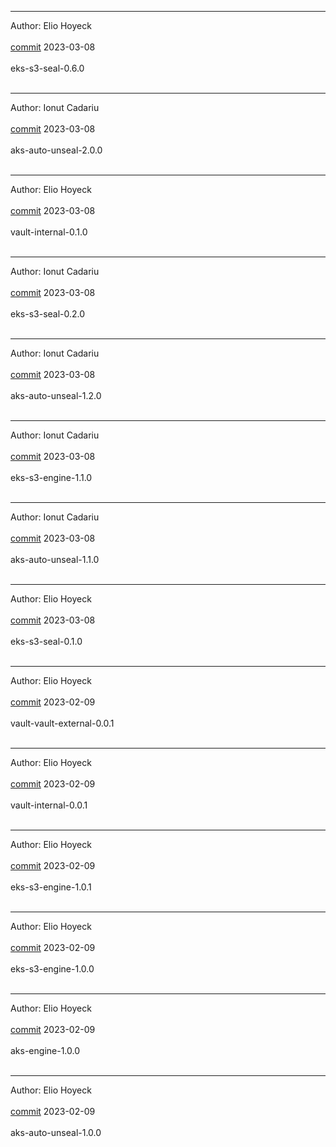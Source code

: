 
-------------------------------------------------------------

Author: Elio Hoyeck  <br></br>
 [commit](https://github.com/Eliohoyeck/terraform-aws-privatemodule/commit/0d476531e0fbcf30769c9d1d6da16971e802a409)	 2023-03-08 <br></br>
 eks-s3-seal-0.6.0 <br></br>


-------------------------------------------------------------

Author: Ionut Cadariu  <br></br>
 [commit](https://github.com/Eliohoyeck/terraform-aws-privatemodule/commit/3bbd6c9e12ca5c60409294c650bd4b2de9145751)	 2023-03-08 <br></br>
 aks-auto-unseal-2.0.0 <br></br>


-------------------------------------------------------------

Author: Elio Hoyeck  <br></br>
 [commit](https://github.com/Eliohoyeck/terraform-aws-privatemodule/commit/bd4be279a68c97d2e7aacac18e1783413c79a0d3)	 2023-03-08 <br></br>
 vault-internal-0.1.0 <br></br>


-------------------------------------------------------------

Author: Ionut Cadariu  <br></br>
 [commit](https://github.com/Eliohoyeck/terraform-aws-privatemodule/commit/35cd93b0a920fddf1dd150ac7ffbafbd3bfc50f4)	 2023-03-08 <br></br>
 eks-s3-seal-0.2.0 <br></br>


-------------------------------------------------------------

Author: Ionut Cadariu  <br></br>
 [commit](https://github.com/Eliohoyeck/terraform-aws-privatemodule/commit/35cd93b0a920fddf1dd150ac7ffbafbd3bfc50f4)	 2023-03-08 <br></br>
 aks-auto-unseal-1.2.0 <br></br>


-------------------------------------------------------------

Author: Ionut Cadariu  <br></br>
 [commit](https://github.com/Eliohoyeck/terraform-aws-privatemodule/commit/a9be2a20b1bdc7b49db83e2fe64916fcf612a226)	 2023-03-08 <br></br>
 eks-s3-engine-1.1.0 <br></br>


-------------------------------------------------------------

Author: Ionut Cadariu  <br></br>
 [commit](https://github.com/Eliohoyeck/terraform-aws-privatemodule/commit/a9be2a20b1bdc7b49db83e2fe64916fcf612a226)	 2023-03-08 <br></br>
 aks-auto-unseal-1.1.0 <br></br>


-------------------------------------------------------------

Author: Elio Hoyeck  <br></br>
 [commit](https://github.com/Eliohoyeck/terraform-aws-privatemodule/commit/adbd454d2ff8d4d91accbf5f9825fb0aeb5045fc)	 2023-03-08 <br></br>
 eks-s3-seal-0.1.0 <br></br>


-------------------------------------------------------------

Author: Elio Hoyeck  <br></br>
 [commit](https://github.com/Eliohoyeck/terraform-aws-privatemodule/commit/b505519967f2103ae1ea89a3359e247212995dc2)	 2023-02-09 <br></br>
 vault-vault-external-0.0.1 <br></br>


-------------------------------------------------------------

Author: Elio Hoyeck  <br></br>
 [commit](https://github.com/Eliohoyeck/terraform-aws-privatemodule/commit/b505519967f2103ae1ea89a3359e247212995dc2)	 2023-02-09 <br></br>
 vault-internal-0.0.1 <br></br>


-------------------------------------------------------------

Author: Elio Hoyeck  <br></br>
 [commit](https://github.com/Eliohoyeck/terraform-aws-privatemodule/commit/b505519967f2103ae1ea89a3359e247212995dc2)	 2023-02-09 <br></br>
 eks-s3-engine-1.0.1 <br></br>


-------------------------------------------------------------

Author: Elio Hoyeck  <br></br>
 [commit](https://github.com/Eliohoyeck/terraform-aws-privatemodule/commit/d64887946af19044cdbf9983b1a95a4ba7c44a1d)	 2023-02-09 <br></br>
 eks-s3-engine-1.0.0 <br></br>


-------------------------------------------------------------

Author: Elio Hoyeck  <br></br>
 [commit](https://github.com/Eliohoyeck/terraform-aws-privatemodule/commit/d64887946af19044cdbf9983b1a95a4ba7c44a1d)	 2023-02-09 <br></br>
 aks-engine-1.0.0 <br></br>


-------------------------------------------------------------

Author: Elio Hoyeck  <br></br>
 [commit](https://github.com/Eliohoyeck/terraform-aws-privatemodule/commit/d64887946af19044cdbf9983b1a95a4ba7c44a1d)	 2023-02-09 <br></br>
 aks-auto-unseal-1.0.0 <br></br>


